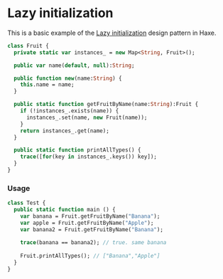 # Lazy initialization 

This is a basic example of the [Lazy initialization](https://en.wikipedia.org/wiki/Lazy_initialization) design pattern in Haxe.

```haxe
class Fruit {
  private static var instances_ = new Map<String, Fruit>();

  public var name(default, null):String;

  public function new(name:String) {
    this.name = name;
  }

  public static function getFruitByName(name:String):Fruit {
    if (!instances_.exists(name)) {
      instances_.set(name, new Fruit(name));
    }
    return instances_.get(name);
  }

  public static function printAllTypes() {
    trace([for(key in instances_.keys()) key]);
  }
}
```

### Usage
  
```haxe
class Test {
  public static function main () {
    var banana = Fruit.getFruitByName("Banana");
    var apple = Fruit.getFruitByName("Apple");
    var banana2 = Fruit.getFruitByName("Banana");
    
    trace(banana == banana2); // true. same banana
    
    Fruit.printAllTypes(); // ["Banana","Apple"]
  }
}
```
